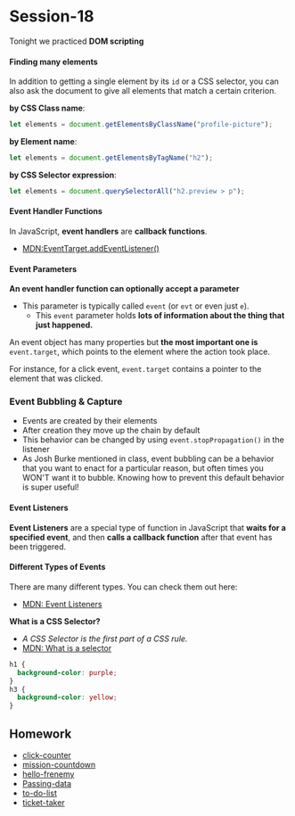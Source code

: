 # Session-18

Tonight we practiced **DOM scripting**

#### Finding many elements

In addition to getting a single element by its `id` or a CSS selector, you can also ask the document to give all elements that match a certain criterion.

**by CSS Class name**:

```js
let elements = document.getElementsByClassName("profile-picture");
```

**by Element name**:

```js
let elements = document.getElementsByTagName("h2");
```

**by CSS Selector expression**:

```js
let elements = document.querySelectorAll("h2.preview > p");
```


#### Event Handler Functions

In JavaScript, **event handlers** are **callback functions**.
- [MDN:EventTarget.addEventListener()](https://developer.mozilla.org/en-US/docs/Web/API/EventTarget/addEventListener)

#### Event Parameters

**An event handler function can optionally accept a parameter**

- This parameter is typically called `event` (or `evt` or even just `e`).
  - This `event` parameter holds **lots of information about the thing that just happened.**

An event object has many properties but **the most important one is** `event.target`, which points to the element where the action took place.

For instance, for a click event, `event.target` contains a pointer to the element that was clicked.

### Event Bubbling & Capture

- Events are created by their elements
- After creation they move up the chain by default
- This behavior can be changed by using `event.stopPropagation()` in the listener
- As Josh Burke mentioned in class, event bubbling can be a behavior that you want to enact for a particular reason, but often times you WON'T want it to bubble. Knowing how to prevent this default behavior is super useful!

#### Event Listeners

**Event Listeners** are a special type of function in JavaScript that **waits for a specified event**, and then **calls a callback function** after that event has been triggered.

#### Different Types of Events

There are many different types. You can check them out here:

- [MDN: Event Listeners](https://developer.mozilla.org/en-US/docs/Web/Events)

**What is a CSS Selector?**

- _A CSS Selector is the first part of a CSS rule._
- [MDN: What is a selector](https://developer.mozilla.org/en-US/docs/Learn/CSS/Building_blocks/Selectors#what_is_a_selector)

```css
h1 {
  background-color: purple;
}
h3 {
  background-color: yellow;
}
```

## Homework 

- [click-counter](https://replit.com/@Upright-JSI-Mar-2022/click-counter#index.html)
- [mission-countdown](https://replit.com/@Upright-JSI-Mar-2022/mission-countdown-timer#index.html)
- [hello-frenemy](https://replit.com/@Upright-JSI-Mar-2022/hello-frenemy-www)
- [Passing-data](https://replit.com/@Upright-JSI-Mar-2022/passing-data#index.html)
- [to-do-list](https://replit.com/@Upright-JSI-Mar-2022/dom-todo-list)
- [ticket-taker](https://replit.com/@Upright-JSI-Mar-2022/ticket-taker)
